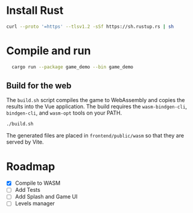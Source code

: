# Install Rust
```bash
curl --proto '=https' --tlsv1.2 -sSf https://sh.rustup.rs | sh
```

# Compile and run
```bash
  cargo run --package game_demo --bin game_demo
```

## Build for the web
The `build.sh` script compiles the game to WebAssembly and copies the results
into the Vue application. The build requires the `wasm-bindgen-cli`,
`bindgen-cli`, and `wasm-opt` tools on your PATH.

```bash
./build.sh
```

The generated files are placed in `frontend/public/wasm` so that they are served
by Vite.

# Roadmap
- [x] Compile to WASM
- [ ] Add Tests
- [ ] Add Splash and Game UI
- [ ] Levels manager
